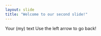 ```yaml
---
layout: slide
title: "Welcome to our second slide!"
---
```

Your (my) text
Use the left arrow to go back!
